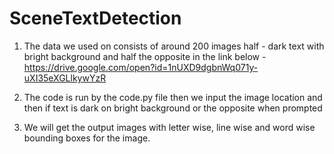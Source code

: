 # SceneTextDetection

1) The data we used on consists of around 200 images half - dark text with bright background and half the opposite in the link 
below - https://drive.google.com/open?id=1nUXD9dgbnWq071y-uXI35eXGLlkywYzR

2) The code is run by the code.py file then we input the image location and then if text is dark on bright background or the opposite
when prompted

3) We will get the output images with letter wise, line wise and word wise bounding boxes for the image.
